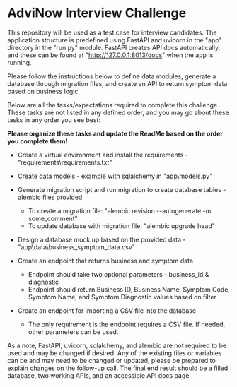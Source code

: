 # AdviNow Interview Challenge

This repository will be used as a test case for interview candidates. The application structure is predefined using FastAPI and uvicorn in the "app" directory in the "run.py" module.
FastAPI creates API docs automatically, and these can be found at "http://127.0.0.1:8013/docs" when the app is running.

Please follow the instructions below to define data modules, generate a database through migration files, and create an API to return symptom data based on business logic.

Below are all the tasks/expectations required to complete this challenge. These tasks are not listed in any defined order, and you may go about these tasks in any order you see best:

**Please organize these tasks and update the ReadMe based on the order you complete them!**

- Create a virtual environment and install the requirements - "requirements\requirements.txt"
- Create data models - example with sqlalchemy in "app\models.py"

- Generate migration script and run migration to create database tables - alembic files provided

  - To create a migration file: "alembic revision --autogenerate -m some_comment"
  - To update database with migration file: "alembic upgrade head"

- Design a database mock up based on the provided data - "app\data\business_symptom_data.csv"

- Create an endpoint that returns business and symptom data

  - Endpoint should take two optional parameters - business_id & diagnostic
  - Endpoint should return Business ID, Business Name, Symptom Code, Symptom Name, and Symptom Diagnostic values based on filter

- Create an endpoint for importing a CSV file into the database
  - The only requirement is the endpoint requires a CSV file. If needed, other parameters can be used.

As a note, FastAPI, uvicorn, sqlalchemy, and alembic are not required to be used and may be changed if desired.
Any of the existing files or variables can be and may need to be changed or updated, please be prepared to explain changes on the follow-up call.
The final end result should be a filled database, two working APIs, and an accessible API docs page.
